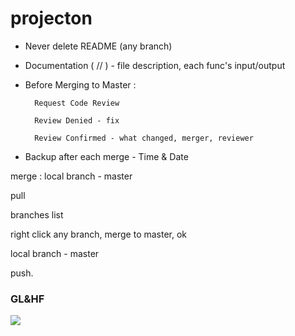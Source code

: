 # projecton
- Never delete README (any branch)
- Documentation ( // ) - file description, each func's input/output
- Before Merging to Master :

        Request Code Review

        Review Denied - fix

        Review Confirmed - what changed, merger, reviewer

- Backup after each merge - Time & Date


merge : local branch - master

pull

branches list

right click any branch, merge to master, ok

local branch - master

push.

### GL&HF
        
![](https://github.com/leaguelior/projecton/blob/Liad/when-code-print-hello-world-runs-at-first-try-i0-44305895.png?raw=true)
